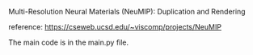 Multi-Resolution Neural Materials (NeuMIP): Duplication and Rendering

reference: https://cseweb.ucsd.edu/~viscomp/projects/NeuMIP

The main code is in the main.py file. 
